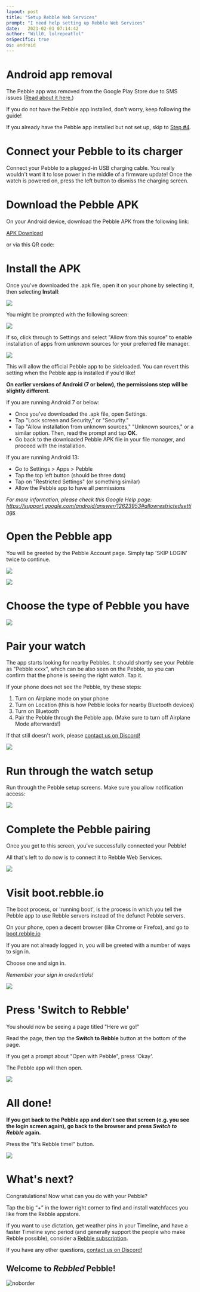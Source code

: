 ```yaml
---
layout: post
title: "Setup Rebble Web Services"
prompt: "I need help setting up Rebble Web Services"
date:   2021-02-01 07:14:42
author: "Will0, lolrepeatlol"
osSpecific: true
os: android
---
```


# Android app removal 

The Pebble app was removed from the Google Play Store due to SMS issues ([Read about it here.](/android-app-unavailable))

If you do not have the Pebble app installed, don't worry, keep following the guide! 

If you already have the Pebble app installed but not set up, skip to [Step #4](https://help.rebble.io/setup-android/#4).


# Connect your Pebble to its charger

Connect your Pebble to a plugged-in USB charging cable. You really wouldn't want it to lose power in the middle of a firmware update! Once the watch is powered on, press the left button to dismiss the charging screen.


# Download the Pebble APK

On your Android device, download the Pebble APK from the following link:

[APK Download](https://rebble.io/apk)

<notmobile>
or via this QR code:   
   
   <qr url="https://rebble.io/apk" />
</notmobile>
   

# Install the APK

Once you've downloaded the .apk file, open it on your phone by selecting it, then selecting **Install**:   

![](/images/setup/3.png)


You might be prompted with the following screen:

![](/images/setup/1.png)


If so, click through to Settings and select "Allow from this source" to enable installation of apps from unknown sources for your preferred file manager. 

![](/images/setup/2.png)


This will allow the official Pebble app to be sideloaded. You can revert this setting when the Pebble app is installed if you'd like!

**On earlier versions of Android (7 or below), the permissions step will be slightly different**. 

If you are running Android 7 or below:

- Once you've downloaded the .apk file, open Settings.
- Tap "Lock screen and Security," or "Security."
- Tap "Allow installation from unknown sources," "Unknown sources," or a similar option. Then, read the prompt and tap **OK**.
- Go back to the downloaded Pebble APK file in your file manager, and proceed with the installation.

If you are running Android 13:
- Go to Settings > Apps > Pebble
- Tap the top left button (should be three dots)
- Tap on "Restricted Settings" (or something similar)
- Allow the Pebble app to have all permissions

*For more information, please check this Google Help page: https://support.google.com/android/answer/12623953#allowrestrictedsettings* 
# Open the Pebble app

You will be greeted by the Pebble Account page. Simply tap 'SKIP LOGIN' twice to continue.

![](/images/setup/4.png)

![](/images/setup/5.png)


# Choose the type of Pebble you have

![](/images/setup/6.png)


# Pair your watch

The app starts looking for nearby Pebbles. It should shortly see your Pebble as "Pebble xxxx", which can be also seen on the Pebble, so you can confirm that the phone is seeing the right watch. Tap it.   

If your phone does not see the Pebble, try these steps:
1. Turn on Airplane mode on your phone
2. Turn on Location (this is how Pebble looks for nearby Bluetooth devices)
3. Turn on Bluetooth
4. Pair the Pebble through the Pebble app. (Make sure to turn off Airplane Mode afterwards!)

If that still doesn't work, please [contact us on Discord!](/discord)

![](/images/setup/7.png)


# Run through the watch setup

Run through the Pebble setup screens. Make sure you allow notification access:

![](/images/setup/8.png)


# Complete the Pebble pairing

Once you get to this screen, you've successfully connected your Pebble! 

All that's left to do now is to connect it to Rebble Web Services.
   
![](/images/setup/9.png)   


# Visit boot.rebble.io

The boot process, or 'running boot', is the process in which you tell the Pebble app to use Rebble servers instead of the defunct Pebble servers.   

On your phone, open a decent browser (like Chrome or Firefox), and go to [boot.rebble.io](https://boot.rebble.io)

<notmobile>
    <qr url="https://boot.rebble.io" />
</notmobile>

If you are not already logged in, you will be greeted with a number of ways to sign in.   

Choose one and sign in. 

*Remember your sign in credentials!*

![](/images/misc/auth.png)


# Press 'Switch to Rebble'

You should now be seeing a page titled "Here we go!"

Read the page, then tap the **Switch to Rebble** button at the bottom of the page.   

If you get a prompt about "Open with Pebble", press 'Okay'.

The Pebble app will then open.

![](/images/setup/11.png)


# All done!

**If you get back to the Pebble app and don't see that screen (e.g. you see the login screen again), go back to the browser and press *Switch to Rebble* again.**

Press the "It's Rebble time!" button.

![](/images/setup/12.png)


# What's next?

Congratulations! Now what can you do with your Pebble?

Tap the big “+” in the lower right corner to find and install watchfaces you like from the Rebble appstore.

If you want to use dictation, get weather pins in your Timeline, and have a faster Timeline sync period (and generally support the people who make Rebble possible), consider a [Rebble subscription](/subscription).

If you have any other questions, [contact us on Discord!](/discord)

## Welcome to *Rebbled* Pebble!

![noborder](/images/setup/13.png)
